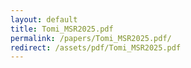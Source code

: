```yaml
---
layout: default
title: Tomi_MSR2025.pdf
permalink: /papers/Tomi_MSR2025.pdf/
redirect: /assets/pdf/Tomi_MSR2025.pdf
---
```

